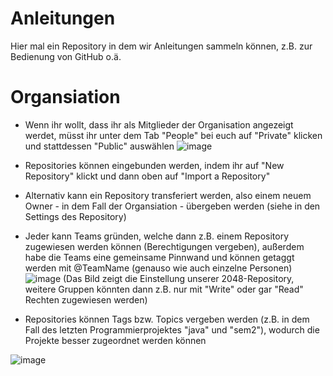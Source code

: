 # Anleitungen
Hier mal ein Repository in dem wir Anleitungen sammeln können, z.B. zur Bedienung von GitHub o.ä.

# Organsiation
- Wenn ihr wollt, dass ihr als Mitglieder der Organisation angezeigt werdet, müsst ihr unter dem Tab "People" bei euch auf "Private" klicken und stattdessen "Public" auswählen
![image](https://user-images.githubusercontent.com/79276639/133078422-1170c95a-287a-4e23-a9b6-f06b9ec39716.png) 

- Repositories können eingebunden werden, indem ihr auf "New Repository" klickt und dann oben auf "Import a Repository"
- Alternativ kann ein Repository transferiert werden, also einem neuem Owner - in dem Fall der Organsiation - übergeben werden (siehe in den Settings des Repository)
- Jeder kann Teams gründen, welche dann z.B. einem Repository zugewiesen werden können (Berechtigungen vergeben), außerdem habe die Teams eine gemeinsame Pinnwand und können getaggt werden mit @TeamName (genauso wie auch einzelne Personen)
![image](https://user-images.githubusercontent.com/79276639/133078235-a9ac88a4-75cf-4c7c-8bd3-47e65497e39f.png)
(Das Bild zeigt die Einstellung unserer 2048-Repository, weitere Gruppen könnten dann z.B. nur mit "Write" oder gar "Read" Rechten zugewiesen werden)

- Repositories können Tags bzw. Topics vergeben werden (z.B. in dem Fall des letzten Programmierprojektes "java" und "sem2"), wodurch die Projekte besser zugeordnet werden können 

![image](https://user-images.githubusercontent.com/79276639/133078546-ba9d4ea2-9efb-4564-9ecc-8082d3b726f8.png)
 
